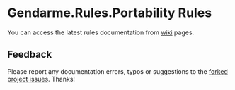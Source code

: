 # Gendarme.Rules.Portability Rules

You can access the latest rules documentation from [wiki](https://github.com/spouliot/gendarme/wiki/Gendarme.Rules.Portability%28git%29) pages.


## Feedback

Please report any documentation errors, typos or suggestions to the [forked project issues](https://github.com/JAD-SVK/Gendarme/issues). Thanks!

